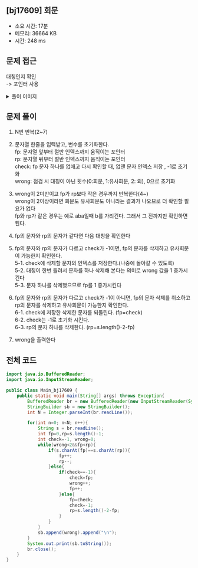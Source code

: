 ## [bj17609] 회문

- 소요 시간: 17분
- 메모리: 36664 KB
- 시간: 248 ms

## 문제 접근

대칭인지 확인<br>
-> 포인터 사용

<details>
<summary>풀이 이미지</summary>
<img src="https://user-images.githubusercontent.com/26339069/178304006-876bfbfb-81db-4e87-b682-3492b984fe09.jpg" width="600">
</details>

## 문제 풀이

1. N번 반복(2~7)

2. 문자열 한줄을 입력받고, 변수를 초기화한다.<br>
   fp: 문자열 앞부터 절반 인덱스까지 움직이는 포인터<br>
   rp: 문자열 뒤부터 절반 인덱스까지 움직이는 포인터<br>
   check: fp 문자 하나를 없애고 다시 확인할 때, 없앤 문자 인덱스 저장 , -1로 초기화<br>
   wrong: 점검 시 대칭이 아닌 횟수(0:회문, 1:유사회문, 2: 외), 0으로 초기화<br>

3. wrong이 2미만이고 fp가 rp보다 작은 경우까지 반복한다(4~)<br>
   wrong이 2이상이라면 회문도 유사회문도 아니라는 결과가 나오므로 더 확인할 필요가 없다<br>
   fp와 rp가 같은 경우는 예로 aba일때 b를 가리킨다. 그래서 그 전까지만 확인하면 된다.<br>

4. fp의 문자와 rp의 문자가 같다면 다음 대칭을 확인한다

5. fp의 문자와 rp의 문자가 다르고 check가 -1이면, fp의 문자를 삭제하고 유사회문이 가능한지 확인한다.<br>
   5-1. check에 삭제할 문자의 인덱스를 저장한다.(나중에 돌아갈 수 있도록)<br>
   5-2. 대칭이 한번 틀려서 문자를 하나 삭제해 본다는 의미로 wrong 값을 1 증가시킨다<br>
   5-3. 문자 하나를 삭제했으므로 fp를 1 증가시킨다<br>

6. fp의 문자와 rp의 문자가 다르고 check가 -1이 아니면, fp의 문자 삭제를 취소하고 rp의 문자를 삭제하고 유사회문이 가능한지 확인한다.<br>
   6-1. check에 저장한 삭제한 문자를 되돌린다. (fp=check)<br>
   6-2. check는 -1로 초기화 시킨다.<br>
   6-3. rp의 문자 하나를 삭제한다. (rp=s.length()-2-fp)<br>

7. wrong을 출력한다

## 전체 코드

```java
import java.io.BufferedReader;
import java.io.InputStreamReader;

public class Main_bj17609 {
    public static void main(String[] args) throws Exception{
        BufferedReader br = new BufferedReader(new InputStreamReader(System.in));
        StringBuilder sb = new StringBuilder();
        int N = Integer.parseInt(br.readLine());

        for(int n=0; n<N; n++){
            String s = br.readLine();
            int fp=0,rp=s.length()-1;
            int check=-1, wrong=0;
            while(wrong<2&&fp<rp){
                if(s.charAt(fp)==s.charAt(rp)){
                    fp++;
                    rp--;
                }else{
                    if(check==-1){
                        check=fp;
                        wrong++;
                        fp++;
                    }else{
                        fp=check;
                        check=-1;
                        rp=s.length()-2-fp;
                    }
                }
            }
            sb.append(wrong).append("\n");
        }
        System.out.print(sb.toString());
        br.close();
    }
}
```
